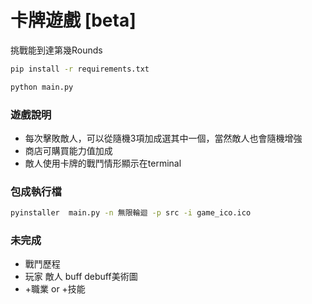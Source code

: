 # 卡牌遊戲 [beta]

挑戰能到達第幾Rounds

```bash
pip install -r requirements.txt

python main.py
```

### 遊戲說明
* 每次擊敗敵人，可以從隨機3項加成選其中一個，當然敵人也會隨機增強
* 商店可購買能力值加成
* 敵人使用卡牌的戰鬥情形顯示在terminal

### 包成執行檔
```bash
pyinstaller  main.py -n 無限輪迴 -p src -i game_ico.ico
```

### 未完成
* 戰鬥歷程
* 玩家 敵人 buff debuff美術圖
* +職業 or +技能